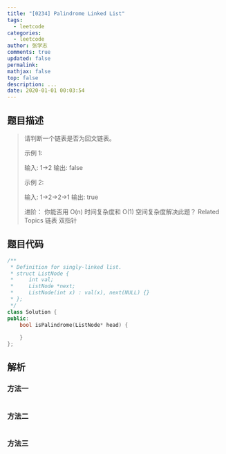 ```yaml
---
title: "[0234] Palindrome Linked List"
tags:
  - leetcode
categories:
  - leetcode
author: 张学志
comments: true
updated: false
permalink:
mathjax: false
top: false
description: ...
date: 2020-01-01 00:03:54
---
```


## 题目描述

> 请判断一个链表是否为回文链表。 
> 
> 示例 1: 
> 
> 输入: 1->2
> 输出: false 
> 
> 示例 2: 
> 
> 输入: 1->2->2->1
> 输出: true
> 
> 
> 进阶： 
> 你能否用 O(n) 时间复杂度和 O(1) 空间复杂度解决此题？ 
> Related Topics 链表 双指针

## 题目代码

```cpp
/**
 * Definition for singly-linked list.
 * struct ListNode {
 *     int val;
 *     ListNode *next;
 *     ListNode(int x) : val(x), next(NULL) {}
 * };
 */
class Solution {
public:
    bool isPalindrome(ListNode* head) {
        
    }
};
```

## 解析

### 方法一

```cpp

```

### 方法二

```cpp

```

### 方法三

```cpp

```

